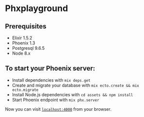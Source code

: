 # Phxplayground

## Prerequisites

  - Elixir 1.5.2
  - Phoenix 1.3
  - Postgresql 9.6.5
  - Node 8.x

## To start your Phoenix server:

  * Install dependencies with `mix deps.get`
  * Create and migrate your database with `mix ecto.create && mix ecto.migrate`
  * Install Node.js dependencies with `cd assets && npm install`
  * Start Phoenix endpoint with `mix phx.server`

Now you can visit [`localhost:4000`](http://localhost:4000) from your browser.
